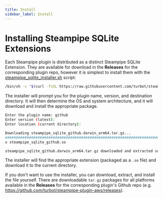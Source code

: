 ```yaml
---
title: Install
sidebar_label: Install
---
```



# Installing Steampipe SQLite Extensions

Each Steampipe plugin is distributed as a distinct Steampipe SQLite Extension.  They are available for download in the **Releases** for the corresponding plugin repo, however it is simplest to install them with the [steampipe_sqlite_installer.sh](https://raw.githubusercontent.com/turbot/steampipe-postgres-fdw-anywhere/blob/main/scripts/steampipe_sqlite_installer.sh) script:  


```bash
/bin/sh -c "$(curl -fsSL https://raw.githubusercontent.com/turbot/steampipe-postgres-fdw-anywhere/blob/main/scripts/steampipe_sqlite_installer.s)"
```

<!--
```bash
Usage: global_installer.sh <plugin> [version] [location]
```
-->

The installer will prompt you for the plugin name, version, and destination directory.  It will then determine the OS and system architecture, and it will download and install the appropriate package.  


```bash
Enter the plugin name: github
Enter version (latest): 
Enter location (current directory): 

Downloading steampipe_sqlite_github.darwin_arm64.tar.gz...
###################################################################################################################################################################### 100.0%
x steampipe_sqlite_github.so

steampipe_sqlite_github.darwin_arm64.tar.gz downloaded and extracted successfully at /Users/jsmyth/src/steampipe_anywhere/sqlite.
```

The installer will find the appropriate extension (packaged as a `.so` file) and download it to the current directory.

If you don't want to use the installer, you can download, extract, and install the file yourself. There are downloadable `tar.gz` packages for all platforms available in the **Releases** for the corresponding plugin's Github repo (e.g. https://github.com/turbot/steampipe-plugin-aws/releases).